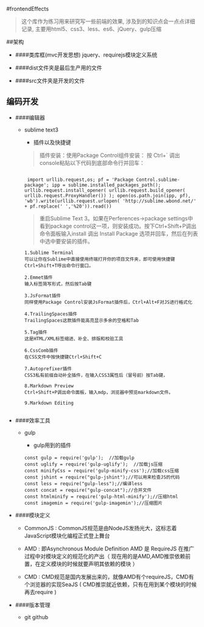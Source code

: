#frontendEffects
>这个库作为练习用来研究写一些前端的效果,
>涉及到的知识点会一点点详细记录,
>主要用html5、css3、less、es6、jQuery、gulp压缩

##架构
- ####类库框(mvc开发思想)
   jquery、requirejs模块定义系统

- ####dist文件夹是最后生产用的文件
- ####src文件夹是开发的文件

## 编码开发

- ####编辑器 
   - sublime text3
       - 插件以及快捷键
       
        >插件安装：使用Package Control组件安装：
        >按 Ctrl+` 调出console粘贴以下代码到底部命令行并回车：
        
       
       ```    

        import urllib.request,os; pf = 'Package Control.sublime-package'; ipp = sublime.installed_packages_path(); urllib.request.install_opener( urllib.request.build_opener( urllib.request.ProxyHandler()) ); open(os.path.join(ipp, pf), 'wb').write(urllib.request.urlopen( 'http://sublime.wbond.net/' + pf.replace(' ','%20')).read())

       ```
      

       >重启Sublime Text 3。如果在Perferences->package settings中看到package control这一项，则安装成功。按下Ctrl+Shift+P调出命令面板输入install 调出 Install Package 选项并回车，然后在列表中选中要安装的插件。
       
       ```
       1.Sublime Terminal
       可以让你在Sublime中直接使用终端打开你的项目文件夹，即可使用快捷键Ctrl+Shift+T呼出命令行窗口。
       
       2.Emmet插件
       输入标签简写形式，然后按Tab键
       
       3.JsFormat插件
       同样使用Package Control安装JsFormat插件后，Ctrl+Alt+F对JS进行格式化
       
       4.TrailingSpaces插件
       TrailingSpaces这款插件能高亮显示多余的空格和Tab
       
       5.Tag插件
       这是HTML/XML标签缩进、补全、排版和校验工具
       
       6.CssComb插件
       在CSS文件中按快捷键Ctrl+Shift+C
       
       7.Autoprefixer插件
       CSS3私有前缀自动补全插件，在输入CSS3属性后（冒号前）按Tab键，
       
       8.Markdown Preview
       Ctrl+Shift+P调出命令面板，输入mdp，浏览器中预览markdown文件。 
       
       9.Markdown Editing


       ```
   
- ####效率工具

   - gulp
      - gulp用到的插件
      
      
      ```
      const gulp = require('gulp');  //加载gulp
      const uglify = require('gulp-uglify');  //加载js压缩
      const minifyCss = require('gulp-minify-css');//加载css压缩
      const jshint = require("gulp-jshint");//可以用来检查JS的代码
      const less = require("gulp-less");//编译less
      const concat = require("gulp-concat");//合并文件
      const htmlminify = require('gulp-html-minify');//压缩html
      const imagemin = require('gulp-imagemin');//压缩图片
      ```
      
      
- ####模块定义
    - CommonJS : CommonJS规范是由NodeJS发扬光大，这标志着JavaScript模块化编程正式登上舞台
    
    - AMD : 即Asynchronous Module Definition   AMD 是 RequireJS 在推广过程中对模块定义的规范化的产出（ 现在用的是AMD,AMD推崇依赖前置，在定义模块的时候就要声明其依赖的模块 ）
    
    - CMD : CMD规范是国内发展出来的，就像AMD有个requireJS，CMD有个浏览器的实现SeaJS ( CMD推崇就近依赖，只有在用到某个模块的时候再去require )
    
    
- ####版本管理

   - git github